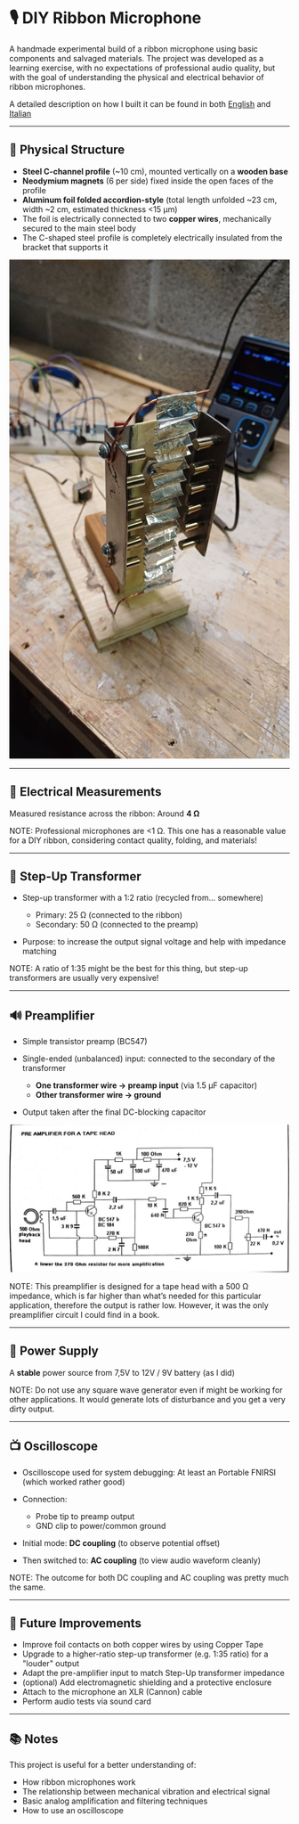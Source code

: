 # 🎙️ DIY Ribbon Microphone

A handmade experimental build of a ribbon microphone using basic components and salvaged materials. The project was developed as a learning exercise, with no expectations of professional audio quality, but with the goal of understanding the physical and electrical behavior of ribbon microphones.

A detailed description on how I built it can be found in both [English](dyi_ribbon_microphone_how_i_built_it_en.pdf) and [Italian](dyi_ribbon_microphone_how_i_built_it_it.pdf)

---

## 🧱 Physical Structure

* **Steel C-channel profile** (~10 cm), mounted vertically on a **wooden base**
* **Neodymium magnets** (6 per side) fixed inside the open faces of the profile
* **Aluminum foil folded accordion-style** (total length unfolded ~23 cm, width ~2 cm, estimated thickness <15 µm)
* The foil is electrically connected to two **copper wires**, mechanically secured to the main steel body
* The C-shaped steel profile is completely electrically insulated from the bracket that supports it

![DIY Ribbon Microphone](mic.jpg)

---

## 📏 Electrical Measurements

Measured resistance across the ribbon: Around **4 Ω** 

NOTE: Professional microphones are <1 Ω. This one has a reasonable value for a DIY ribbon, considering contact quality, folding, and materials!

---

## 🔁 Step-Up Transformer

* Step-up transformer with a 1:2 ratio (recycled from... somewhere)

  * Primary: 25 Ω (connected to the ribbon)
  * Secondary: 50 Ω (connected to the preamp)
* Purpose: to increase the output signal voltage and help with impedance matching

NOTE: A ratio of 1:35 might be the best for this thing, but step-up transformers are usually very expensive!

---

## 🔊 Preamplifier

* Simple transistor preamp (BC547)
* Single-ended (unbalanced) input: connected to the secondary of the transformer

  * **One transformer wire → preamp input** (via 1.5 µF capacitor)
  * **Other transformer wire → ground**
* Output taken after the final DC-blocking capacitor

![Preamplifier](preamp.jpg)

NOTE: This preamplifier is designed for a tape head with a 500 Ω impedance, which is far higher than what’s needed for this particular application, therefore the output is rather low. However, it was the only preamplifier circuit I could find in a book.

---

## 🔌 Power Supply

A **stable** power source from 7,5V to 12V / 9V battery (as I did)

NOTE: Do not use any square wave generator even if might be working for other applications. It would generate lots of disturbance and you get a very dirty output.

---

## 📺 Oscilloscope

* Oscilloscope used for system debugging: At least an Portable FNIRSI (which worked rather good)
* Connection:

  * Probe tip to preamp output
  * GND clip to power/common ground
* Initial mode: **DC coupling** (to observe potential offset)
* Then switched to: **AC coupling** (to view audio waveform cleanly)

NOTE: The outcome for both DC coupling and AC coupling was pretty much the same.

---

## 🧪 Future Improvements

* Improve foil contacts on both copper wires by using Copper Tape
* Upgrade to a higher-ratio step-up transformer (e.g. 1:35 ratio) for a "louder" output
* Adapt the pre-amplifier input to match Step-Up transformer impedance
* (optional) Add electromagnetic shielding and a protective enclosure
* Attach to the microphone an XLR (Cannon) cable
* Perform audio tests via sound card

---

## 📚 Notes

This project is useful for a better understanding of:

* How ribbon microphones work
* The relationship between mechanical vibration and electrical signal
* Basic analog amplification and filtering techniques
* How to use an oscilloscope
